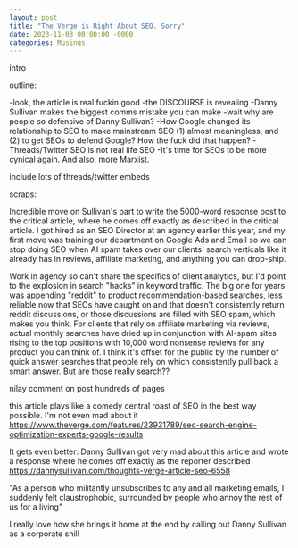 ```yaml
---
layout: post
title: "The Verge is Right About SEO. Sorry"
date: 2023-11-03 00:00:00 -0000
categories: Musings
---
```


intro
<!--more-->
outline:

-look, the article is real fuckin good
-the DISCOURSE is revealing
-Danny Sullivan makes the biggest comms mistake you can make
-wait why are people so defensive of Danny Sullivan?
-How Google changed its relationship to SEO to make mainstream SEO (1) almost meaningless, and (2) to get SEOs to defend Google? How the fuck did that happen?
-Threads/Twitter SEO is not real life SEO
-It's time for SEOs to be more cynical again. And also, more Marxist.

include lots of threads/twitter embeds






scraps:

Incredible move on Sullivan's part to write the 5000-word response post to the critical article, where he comes off exactly as described in the critical article. I got hired as an SEO Director at an agency earlier this year, and my first move was training our department on Google Ads and Email so we can stop doing SEO when AI spam takes over our clients' search verticals like it already has in reviews, affiliate marketing, and anything you can drop-ship.



Work in agency so can't share the specifics of client analytics, but I'd point to the explosion in search "hacks" in keyword traffic. The big one for years was appending "reddit" to product recommendation-based searches, less reliable now that SEOs have caught on and that doesn't consistently return reddit discussions, or those discussions are filled with SEO spam, which makes you think. For clients that rely on affiliate marketing via reviews, actual monthly searches have dried up in conjunction with AI-spam sites rising to the top positions with 10,000 word nonsense reviews for any product you can think of. I think it's offset for the public by the number of quick answer searches that people rely on which consistently pull back a smart answer. But are those really search??

nilay comment on post hundreds of pages

this article plays like a comedy central roast of SEO in the best way possible. I'm not even mad about it https://www.theverge.com/features/23931789/seo-search-engine-optimization-experts-google-results


It gets even better: Danny Sullivan got very mad about this article and wrote a response where he comes off exactly as the reporter described https://dannysullivan.com/thoughts-verge-article-seo-6558

"As a person who militantly unsubscribes to any and all marketing emails, I suddenly felt claustrophobic, surrounded by people who annoy the rest of us for a living"




I really love how she brings it home at the end by calling out Danny Sullivan as a corporate shill






